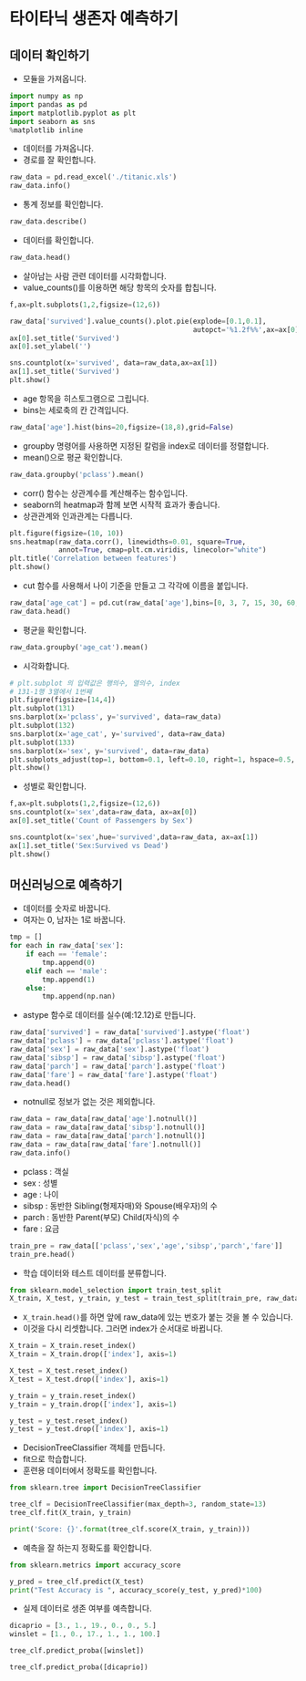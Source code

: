 # 타이타닉 생존자 예측하기
## 데이터 확인하기
* 모듈을 가져옵니다.
```python
import numpy as np
import pandas as pd
import matplotlib.pyplot as plt
import seaborn as sns
%matplotlib inline
```

* 데이터를 가져옵니다.
* 경로를 잘 확인합니다.
```python
raw_data = pd.read_excel('./titanic.xls')
raw_data.info()
```

* 통계 정보를 확인합니다.
```python
raw_data.describe()
```

* 데이터를 확인합니다.
```python
raw_data.head()
```

* 살아남는 사람 관련 데이터를 시각화합니다.
* value_counts()를 이용하면 해당 항목의 숫자를 합칩니다.
```python
f,ax=plt.subplots(1,2,figsize=(12,6))

raw_data['survived'].value_counts().plot.pie(explode=[0.1,0.1],
                                             autopct='%1.2f%%',ax=ax[0])
ax[0].set_title('Survived')
ax[0].set_ylabel('')

sns.countplot(x='survived', data=raw_data,ax=ax[1])
ax[1].set_title('Survived')
plt.show()
```

* age 항목을 히스토그램으로 그립니다.
* bins는 세로축의 칸 간격입니다.
```python
raw_data['age'].hist(bins=20,figsize=(18,8),grid=False)
```

* groupby 명령어를 사용하면 지정된 칼럼을 index로 데이터를 정렬합니다.
* mean()으로 평균 확인합니다.
```python
raw_data.groupby('pclass').mean()
```

* corr() 함수는 상관계수를 계산해주는 함수입니다.
* seaborn의 heatmap과 함께 보면 시작적 효과가 좋습니다.
* 상관관계와 인과관계는 다릅니다.
```python
plt.figure(figsize=(10, 10))
sns.heatmap(raw_data.corr(), linewidths=0.01, square=True,
            annot=True, cmap=plt.cm.viridis, linecolor="white")
plt.title('Correlation between features')
plt.show()
```

* cut 함수를 사용해서 나이 기준을 만들고 그 각각에 이름을 붙입니다.
```python
raw_data['age_cat'] = pd.cut(raw_data['age'],bins=[0, 3, 7, 15, 30, 60, 100],include_lowest=True,labels=['baby', 'children', 'teenage','young', 'adult', 'old'])
raw_data.head()
```

* 평균을 확인합니다.
```python
raw_data.groupby('age_cat').mean()
```

* 시각화합니다.
```python
# plt.subplot 의 입력값은 행의수, 열의수, index 
# 131-1행 3열에서 1번째
plt.figure(figsize=[14,4])
plt.subplot(131)
sns.barplot(x='pclass', y='survived', data=raw_data)
plt.subplot(132)
sns.barplot(x='age_cat', y='survived', data=raw_data)
plt.subplot(133)
sns.barplot(x='sex', y='survived', data=raw_data)
plt.subplots_adjust(top=1, bottom=0.1, left=0.10, right=1, hspace=0.5, wspace=0.5)
plt.show()
```

* 성별로 확인합니다.
```python
f,ax=plt.subplots(1,2,figsize=(12,6))
sns.countplot(x='sex',data=raw_data, ax=ax[0])
ax[0].set_title('Count of Passengers by Sex')

sns.countplot(x='sex',hue='survived',data=raw_data, ax=ax[1])
ax[1].set_title('Sex:Survived vs Dead')
plt.show()
```

## 머신러닝으로 예측하기
* 데이터를 숫자로 바꿉니다.
* 여자는 0, 남자는 1로 바꿉니다.
```python
tmp = []
for each in raw_data['sex']:
    if each == 'female':
        tmp.append(0)
    elif each == 'male':
        tmp.append(1)
    else:
        tmp.append(np.nan)
```

* astype 함수로 데이터를 실수(예:12.12)로 만듭니다.
```python
raw_data['survived'] = raw_data['survived'].astype('float')
raw_data['pclass'] = raw_data['pclass'].astype('float')
raw_data['sex'] = raw_data['sex'].astype('float')
raw_data['sibsp'] = raw_data['sibsp'].astype('float')
raw_data['parch'] = raw_data['parch'].astype('float')
raw_data['fare'] = raw_data['fare'].astype('float')
raw_data.head()
```

* notnull로 정보가 없는 것은 제외합니다.
```python
raw_data = raw_data[raw_data['age'].notnull()]
raw_data = raw_data[raw_data['sibsp'].notnull()]
raw_data = raw_data[raw_data['parch'].notnull()]
raw_data = raw_data[raw_data['fare'].notnull()]
raw_data.info()
```

* pclass : 객실
* sex : 성별
* age : 나이
* sibsp : 동반한 Sibling(형제자매)와 Spouse(배우자)의 수
* parch : 동반한 Parent(부모) Child(자식)의 수
* fare : 요금
```python
train_pre = raw_data[['pclass','sex','age','sibsp','parch','fare']]
train_pre.head()
```

* 학습 데이터와 테스트 데이터를 분류합니다.
```python
from sklearn.model_selection import train_test_split
X_train, X_test, y_train, y_test = train_test_split(train_pre, raw_data[['survived']], test_size=0.1, random_state=13)
```

* ```X_train.head()```를 하면 앞에 raw_data에 있는 번호가 붙는 것을 볼 수 있습니다.
* 이것을 다시 리셋합니다. 그러면 index가 순서대로 바뀝니다.
```python
X_train = X_train.reset_index()
X_train = X_train.drop(['index'], axis=1)

X_test = X_test.reset_index()
X_test = X_test.drop(['index'], axis=1)

y_train = y_train.reset_index()
y_train = y_train.drop(['index'], axis=1)

y_test = y_test.reset_index()
y_test = y_test.drop(['index'], axis=1)
```

* DecisionTreeClassifier 객체를 만듭니다.
* fit으로 학습합니다.
* 훈련용 데이터에서 정확도를 확인합니다.
```python
from sklearn.tree import DecisionTreeClassifier

tree_clf = DecisionTreeClassifier(max_depth=3, random_state=13)
tree_clf.fit(X_train, y_train)

print('Score: {}'.format(tree_clf.score(X_train, y_train)))
```

* 예측을 잘 하는지 정확도를 확인합니다.
```python
from sklearn.metrics import accuracy_score

y_pred = tree_clf.predict(X_test)
print("Test Accuracy is ", accuracy_score(y_test, y_pred)*100)
```

* 실제 데이터로 생존 여부를 예측합니다.
```python
dicaprio = [3., 1., 19., 0., 0., 5.]
winslet = [1., 0., 17., 1., 1., 100.]
```
```python
tree_clf.predict_proba([winslet])
```
```python
tree_clf.predict_proba([dicaprio])
```
